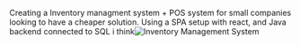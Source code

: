 Creating a Inventory managment system + POS system for small companies looking to have a cheaper solution. Using a SPA setup with react, and Java backend connected to SQL i think![Inventory Management System](https://user-images.githubusercontent.com/89275143/193476129-6831bbaa-504d-4208-8765-1c9254e25bf0.png)
